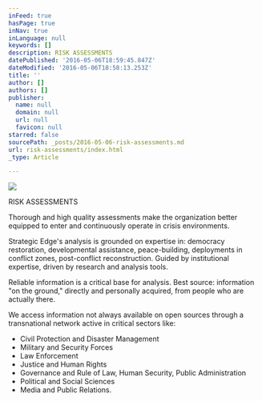 ```yaml
---
inFeed: true
hasPage: true
inNav: true
inLanguage: null
keywords: []
description: RISK ASSESSMENTS
datePublished: '2016-05-06T18:59:45.847Z'
dateModified: '2016-05-06T18:58:13.253Z'
title: ''
author: []
authors: []
publisher:
  name: null
  domain: null
  url: null
  favicon: null
starred: false
sourcePath: _posts/2016-05-06-risk-assessments.md
url: risk-assessments/index.html
_type: Article

---
```

![](https://the-grid-user-content.s3-us-west-2.amazonaws.com/3fd51286-ce84-4274-bb48-9600f4d14bb5.jpg)

RISK ASSESSMENTS

Thorough and high quality assessments make the organization better equipped to enter and continuously operate in crisis environments.

Strategic Edge's analysis is grounded on expertise in: democracy restoration, developmental assistance, peace-building, deployments in conflict zones, post-conflict reconstruction. Guided by institutional expertise, driven by research and analysis tools.

Reliable information is a critical base for analysis. Best source: information "on the ground," directly and personally acquired, from people who are actually there.

We access information not always available on open sources through a transnational network active in critical sectors like:

* Civil Protection and Disaster Management
* Military and Security Forces
* Law Enforcement
* Justice and Human Rights
* Governance and Rule of Law, Human Security, Public Administration
* Political and Social Sciences
* Media and Public Relations.